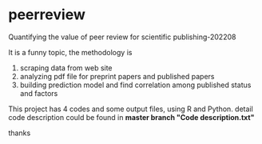 # peerreview
Quantifying the value of peer review for scientific publishing-202208

It is a funny topic, the methodology is 
1) scraping data from web site
2) analyzing pdf file for preprint papers and published papers
3) building prediction model and find correlation among published status and factors

This project has 4 codes and some output files, using R and Python.
detail code description could be found in **master branch  "Code description.txt"**

thanks 
